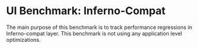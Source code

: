 # UI Benchmark: Inferno-Compat
The main purpose of this benchmark is to track performance regressions in Inferno-compat layer.
This benchmark is not using any application level optimizations.
